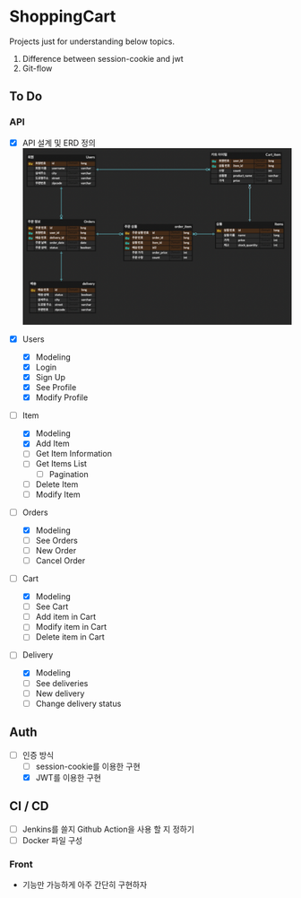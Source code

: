 # ShoppingCart

Projects just for understanding below topics.

1. Difference between session-cookie and jwt
2. Git-flow

## To Do

### API

- [x] API 설계 및 ERD 정의
      ![erd](files/erd.png)

- [x] Users
  - [x] Modeling
  - [x] Login
  - [x] Sign Up
  - [x] See Profile
  - [x] Modify Profile

- [ ] Item
  - [x] Modeling
  - [x] Add Item
  - [ ] Get Item Information
  - [ ] Get Items List
    - [ ] Pagination
  - [ ] Delete Item
  - [ ] Modify Item

- [ ] Orders
  - [x] Modeling
  - [ ] See Orders
  - [ ] New Order
  - [ ] Cancel Order

- [ ] Cart
  - [x] Modeling
  - [ ] See Cart
  - [ ] Add item in Cart
  - [ ] Modify item in Cart
  - [ ] Delete item in Cart

- [ ] Delivery
  - [x] Modeling
  - [ ] See deliveries
  - [ ] New delivery
  - [ ] Change delivery status

## Auth

- [ ] 인증 방식
  - [ ] session-cookie를 이용한 구현
  - [x] JWT를 이용한 구현

## CI / CD
- [ ] Jenkins를 쓸지 Github Action을 사용 할 지 정하기
- [ ] Docker 파일 구성

### Front

- 기능만 가능하게 아주 간단히 구현하자
